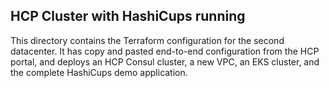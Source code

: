 ## HCP Cluster with HashiCups running

This directory contains the Terraform configuration for the second datacenter. It has copy and pasted end-to-end configuration from the HCP portal, and deploys an HCP Consul cluster, a new VPC, an EKS cluster, and the complete HashiCups demo application.